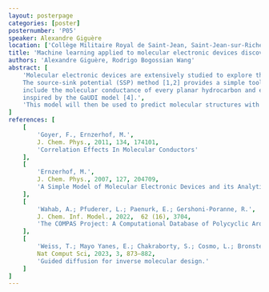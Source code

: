 ```yaml
---
layout: posterpage
categories: [poster]
posternumber: 'P05'
speaker: Alexandre Giguère
location: ['Collège Militaire Royal de Saint-Jean, Saint-Jean-sur-Richelieu, Québec (Canada)', 'SandboxAQ, Palo Alto, California (US)']
title: 'Machine learning applied to molecular electronic devices discovery'
authors: 'Alexandre Giguère, Rodrigo Bogossian Wang'
abstract: [
    'Molecular electronic devices are extensively studied to explore their potential use in electronics and to gain an understanding of electron transport mechanisms at the molecular scale. 
    The source-sink potential (SSP) method [1,2] provides a simple tool for the qualitative analysis of the conductance of molecular electronic devices. The COMPAS 1D database is extended to 
    include the molecular conductance of every planar hydrocarbon and every contacts combination possible [3]. This extended database is then used to train a generative machine learning model 
    inspired by the GaUDI model [4].',
    'This model will then be used to predict molecular structures with the desired conductive properties and can contribute to the development of innovative materials in molecular electronics.'
]
references: [
    [
        'Goyer, F., Ernzerhof, M.',
        J. Chem. Phys., 2011, 134, 174101,
        'Correlation Effects In Molecular Conductors'
    ],
    [
        'Ernzerhof, M.',
        J. Chem. Phys., 2007, 127, 204709,
        'A Simple Model of Molecular Electronic Devices and its Analytical Solution'
    ],
    [
        'Wahab, A.; Pfuderer, L.; Paenurk, E.; Gershoni-Poranne, R.',
        J. Chem. Inf. Model., 2022,  62 (16), 3704,
        'The COMPAS Project: A Computational Database of Polycyclic Aromatic Systems. Phase 1: Cata-Condensed Polybenzenoid Hydrocarbons.'
    ],
    [
        'Weiss, T.; Mayo Yanes, E.; Chakraborty, S.; Cosmo, L.; Bronstein, A. M.; Gershoni-Poranne, R.',
        Nat Comput Sci, 2023, 3, 873–882,
        'Guided diffusion for inverse molecular design.'
    ]
]
---
```

